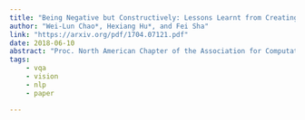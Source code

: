 ```yaml
---
title: "Being Negative but Constructively: Lessons Learnt from Creating Better Visual Question Answering Datasets"
author: "Wei-Lun Chao*, Hexiang Hu*, and Fei Sha"
link: "https://arxiv.org/pdf/1704.07121.pdf"
date: 2018-06-10
abstract: "Proc. North American Chapter of the Association for Computational Linguistics: Human Language Technologies (NAACL-HLT), Oral Presentation, 2018."
tags:
    - vqa
    - vision
    - nlp
    - paper

---
```

